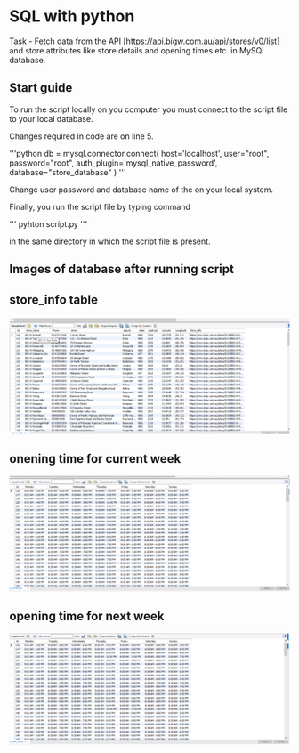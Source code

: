 # SQL with python

Task - Fetch data from the API [https://api.bigw.com.au/api/stores/v0/list] and store attributes like store details and opening times etc. in MySQl database.

## Start guide

To run the script locally on you computer you must connect to the script file to your local database.

Changes required in code are on line 5.

'''python
    db = mysql.connector.connect(
        host='localhost',
        user="root",
        password="root",
        auth_plugin='mysql_native_password',
        database="store_database"
    )
'''

Change user password and database name of the on your local system.

Finally, you run the script file by typing command

'''
    pyhton script.py
'''

in the same directory in which the script file is present.

## Images of database after running script
## store_info table
![](images/store_info.png)

## onening time for current week
![](images/current_week.png)

## opening time for next week
![](images/next_week.png)
